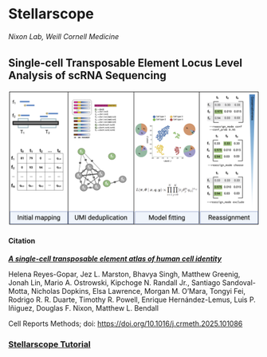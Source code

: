 Stellarscope
========

###### Nixon Lab, Weill Cornell Medicine

## Single-cell Transposable Element Locus Level Analysis of scRNA Sequencing

![graphical abstract](docs/graphical_abstract.png)


#### Citation

[__*A single-cell transposable element atlas of human cell identity*__](https://pubmed.ncbi.nlm.nih.gov/40543500/)

Helena Reyes-Gopar, Jez L. Marston, Bhavya Singh, Matthew Greenig, Jonah Lin, Mario A. Ostrowski, Kipchoge N. Randall Jr., Santiago Sandoval-Motta, Nicholas Dopkins, Elsa Lawrence, Morgan M. O’Mara, Tongyi Fei, Rodrigo R. R. Duarte, Timothy R. Powell, Enrique Hernández-Lemus, Luis P. Iñiguez, Douglas F. Nixon, Matthew L. Bendall

Cell Reports Methods; doi: https://doi.org/10.1016/j.crmeth.2025.101086 

### [Stellarscope Tutorial](docs/protocol.md)
